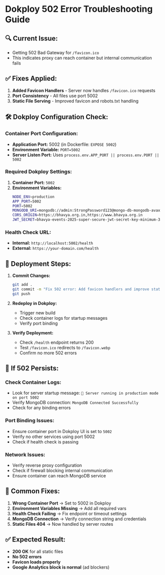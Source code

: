 # Dokploy 502 Error Troubleshooting Guide

## 🔍 **Current Issue:**

- Getting 502 Bad Gateway for `/favicon.ico`
- This indicates proxy can reach container but internal communication fails

## ✅ **Fixes Applied:**

1. **Added Favicon Handlers** - Server now handles `/favicon.ico` requests
2. **Port Consistency** - All files use port 5002
3. **Static File Serving** - Improved favicon and robots.txt handling

## 🛠️ **Dokploy Configuration Check:**

### **Container Port Configuration:**

- **Application Port:** 5002 (in Dockerfile: `EXPOSE 5002`)
- **Environment Variable:** `PORT=5002`
- **Server Listen Port:** Uses `process.env.APP_PORT || process.env.PORT || 5002`

### **Required Dokploy Settings:**

1. **Container Port:** `5002`
2. **Environment Variables:**
   ```bash
   NODE_ENV=production
   APP_PORT=5002
   PORT=5002
   MONGODB_URI=mongodb://admin:StrongPassword123@mongo-db-mongodb-avaxdz:27017/Bhavya_Events?authSource=admin
   CORS_ORIGIN=https://bhavya.org.in,https://www.bhavya.org.in
   JWT_SECRET=bhavya-events-2025-super-secure-jwt-secret-key-minimum-32-chars
   ```

### **Health Check URL:**

- **Internal:** `http://localhost:5002/health`
- **External:** `https://your-domain.com/health`

## 🔄 **Deployment Steps:**

1. **Commit Changes:**

   ```bash
   git add .
   git commit -m "Fix 502 error: Add favicon handlers and improve static file serving"
   git push
   ```

2. **Redeploy in Dokploy:**

   - Trigger new build
   - Check container logs for startup messages
   - Verify port binding

3. **Verify Deployment:**
   - Check `/health` endpoint returns 200
   - Test `/favicon.ico` redirects to `/favicon.webp`
   - Confirm no more 502 errors

## 🚨 **If 502 Persists:**

### **Check Container Logs:**

- Look for server startup message: `🚀 Server running in production mode on port 5002`
- Verify MongoDB connection: `MongoDB Connected Successfully`
- Check for any binding errors

### **Port Binding Issues:**

- Ensure container port in Dokploy UI is set to `5002`
- Verify no other services using port 5002
- Check if health check is passing

### **Network Issues:**

- Verify reverse proxy configuration
- Check if firewall blocking internal communication
- Ensure container can reach MongoDB service

## 📝 **Common Fixes:**

1. **Wrong Container Port** → Set to 5002 in Dokploy
2. **Environment Variables Missing** → Add all required vars
3. **Health Check Failing** → Fix endpoint or timeout settings
4. **MongoDB Connection** → Verify connection string and credentials
5. **Static Files 404** → Now handled by server routes

## ✅ **Expected Result:**

- **200 OK** for all static files
- **No 502 errors**
- **Favicon loads properly**
- **Google Analytics block is normal** (ad blockers)
